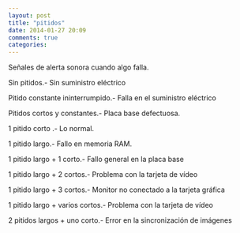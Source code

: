 ```yaml
---
layout: post
title: "pitidos"
date: 2014-01-27 20:09
comments: true
categories: 
---
```

Señales de alerta sonora cuando algo falla. 

Sin pitidos.-  Sin suministro eléctrico 

Pitido constante ininterrumpido.-  Falla en el suministro eléctrico 

Pitidos cortos y constantes.- Placa base defectuosa. 

1 pitido corto .- Lo normal. 

1 pitido largo.- Fallo en memoria RAM. 

1 pitido largo + 1 corto.- Fallo general en la placa base 

1 pitido largo + 2 cortos.- Problema con la tarjeta de vídeo 

1 pitido largo + 3 cortos.- Monitor no conectado a la tarjeta gráfica 

1 pitido largo + varios cortos.- Problema con la tarjeta de vídeo 

2 pitidos largos + uno corto.- Error en la sincronización de imágenes

